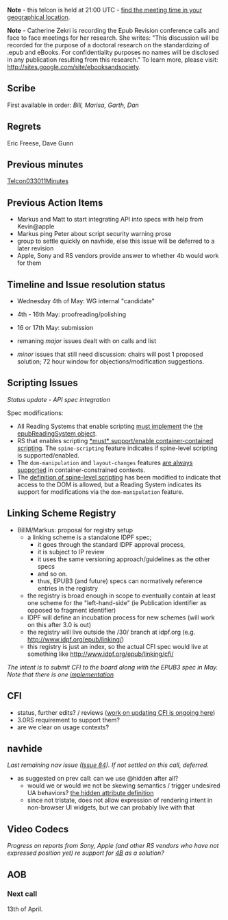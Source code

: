 **Note** - this telcon is held at 21:00 UTC - [find the meeting time in your geographical location](http://www.timeanddate.com/worldclock/fixedtime.html?month=04&day=6&year=2011&hour=21&min=0&sec=0&p1=0).

**Note** - Catherine Zekri is recording the Epub Revision conference calls and face to face meetings for her research. She writes: "This discussion will be recorded for the purpose of a doctoral research on the standardizing of .epub and eBooks. For confidentiality purposes no names will be disclosed in any publication resulting from this research." To learn more, please visit: http://sites.google.com/site/ebooksandsociety.



## Scribe ##
First available in order: _Bill, Marisa, Garth, Dan_

## Regrets ##
Eric Freese, Dave Gunn

## Previous minutes ##
[Telcon033011Minutes](Telcon033011Minutes.md)

## Previous Action Items ##
  * Markus and Matt to start integrating API into specs with help from Kevin@apple
  * Markus ping Peter about script security warning prose
  * group to settle quickly on navhide, else this issue will be deferred to a later revision
  * Apple, Sony and RS vendors provide answer to whether 4b would work for them

## Timeline and Issue resolution status ##
  * Wednesday 4th of May: WG internal "candidate"
  * 4th - 16th May: proofreading/polishing
  * 16 or 17th May: submission

  * remaning _major_ issues dealt with on calls and list
  * _minor_ issues that still need discussion: chairs will post 1 proposed solution; 72 hour window for objections/modification suggestions.


## Scripting Issues ##
_Status update - API spec integration_

Spec modifications:

  * All Reading Systems that enable scripting [must implement](http://epub-revision.googlecode.com/svn/trunk/build/spec/epub30-contentdocs.html#confreq-rs-scripted-readingsystem-object) the [the epubReadingSystem object](http://epub-revision.googlecode.com/svn/trunk/build/spec/epub30-contentdocs.html#app-epubReadingSystem).
  * RS that enables scripting [\*must\* support/enable container-contained scripting](http://epub-revision.googlecode.com/svn/trunk/build/spec/epub30-contentdocs.html#confreq-rs-scripted-support). The `spine-scripting` feature indicates if spine-level scripting is supported/enabled.
  * The `dom-manipulation` and `layout-changes` features [are always supported](http://epub-revision.googlecode.com/svn/trunk/build/spec/epub30-contentdocs.html#confreq-rs-scripted-readingsystem-object) in container-constrained contexts.
  * The [definition of spine-level scripting](http://epub-revision.googlecode.com/svn/trunk/build/spec/epub30-contentdocs.html#sec-scripted-content-intro) has been modified to indicate that access to the DOM is allowed, but a Reading System indicates its support for modifications via the `dom-manipulation` feature.


## Linking Scheme Registry ##
  * BillM/Markus: proposal for registry setup
    * a linking scheme is a standalone IDPF spec;
      * it goes through the standard IDPF approval process,
      * it is subject to IP review
      * it uses the same versioning approach/guidelines as the other specs
      * and so on.
      * thus, EPUB3 (and future) specs can normatively reference entries in the registry
    * the registry is broad enough in scope to eventually contain at least one scheme for the "left-hand-side" (ie Publication identifier as opposed to fragment identifier)
    * IDPF will define an incubation process for new schemes (will work on this after 3.0 is out)
    * the registry will live outside the /30/ branch at idpf.org (e.g. http://www.idpf.org/epub/linking/)
    * this registry is just an index, so the actual CFI spec would live at something like http://www.idpf.org/epub/linking/cfi/

_The intent is to submit CFI to the board along with the EPUB3 spec in May. Note that there is one [implementation](http://code.google.com/p/epub-revision/source/browse/#svn%2Ftrunk%2Fsrc%2Fsamples%2Fcfi)_

## CFI ##
  * status, further edits? / reviews ([work on updating CFI is ongoing here](https://docs.google.com/document/pub?id=1gPMYtx4rsojqYDHWsfTJCtlfOpNQrg3tFH98htPQcJc))
  * 3.0RS requirement to support them?
  * are we clear on usage contexts?

## navhide ##
_Last remaining nav issue ([Issue 84](https://code.google.com/p/epub-revision/issues/detail?id=84)). If not settled on this call, deferred._
  * as suggested on prev call: can we use @hidden after all?
    * would we or would we not be skewing semantics / trigger undesired UA behaviors? [the hidden attribute definition](http://dev.w3.org/html5/spec/Overview.html#the-hidden-attribute)
    * since not tristate, does not allow expression of rendering intent in non-browser UI widgets, but we can probably live with that

## Video Codecs ##
_Progress on reports from Sony, Apple (and other RS vendors who have not expressed position yet) re support for [4B](http://code.google.com/p/epub-revision/wiki/CodecsRevisited#Option_#5:_"Ride_two_horses_for_real,"_require_Reading) as a solution?_

## AOB ##

### Next call ###
13th of April.